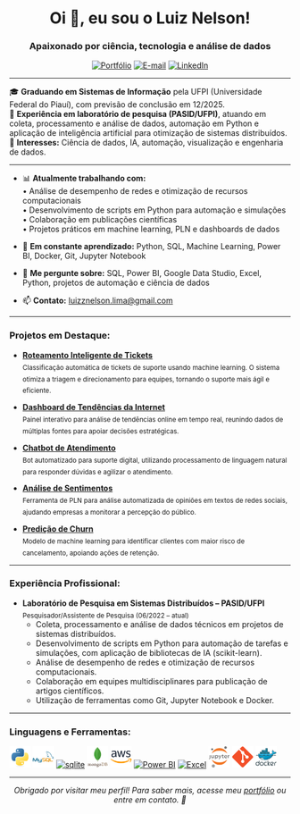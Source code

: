 <h1 align="center">Oi 👋, eu sou o Luiz Nelson!</h1>
<h3 align="center">Apaixonado por ciência, tecnologia e análise de dados</h3>

<p align="center">
  <a href="https://luizznelson.github.io" target="_blank"><img src="https://img.shields.io/badge/Portf%C3%B3lio-Online-blue?style=flat-square" alt="Portfólio"></a>
  <a href="mailto:luizznelson.lima@gmail.com"><img src="https://img.shields.io/badge/E--mail-luizznelson.lima@gmail.com-red?style=flat-square" alt="E-mail"></a>
  <a href="https://linkedin.com/in/luizznelson" target="_blank"><img src="https://img.shields.io/badge/LinkedIn-Luiz%20Nelson-blue?style=flat-square" alt="LinkedIn"></a>
</p>

---

🎓 **Graduando em Sistemas de Informação** pela UFPI (Universidade Federal do Piauí), com previsão de conclusão em 12/2025.  
💼 **Experiência em laboratório de pesquisa (PASID/UFPI)**, atuando em coleta, processamento e análise de dados, automação em Python e aplicação de inteligência artificial para otimização de sistemas distribuídos.  
🚀 **Interesses:** Ciência de dados, IA, automação, visualização e engenharia de dados.

---

- 📊 **Atualmente trabalhando com:**  
  • Análise de desempenho de redes e otimização de recursos computacionais  
  • Desenvolvimento de scripts em Python para automação e simulações  
  • Colaboração em publicações científicas  
  • Projetos práticos em machine learning, PLN e dashboards de dados

- 🌱 **Em constante aprendizado:** Python, SQL, Machine Learning, Power BI, Docker, Git, Jupyter Notebook

- 💬 **Me pergunte sobre:** SQL, Power BI, Google Data Studio, Excel, Python, projetos de automação e ciência de dados

- 📫 **Contato:** luizznelson.lima@gmail.com

---

<h3 align="left">Projetos em Destaque:</h3>

- [**Roteamento Inteligente de Tickets**](https://github.com/luizznelson/ticket-routing)  
  <sub>Classificação automática de tickets de suporte usando machine learning. O sistema otimiza a triagem e direcionamento para equipes, tornando o suporte mais ágil e eficiente.</sub>

- [**Dashboard de Tendências da Internet**](https://github.com/luizznelson/dashboard-tendencias-internet)  
  <sub>Painel interativo para análise de tendências online em tempo real, reunindo dados de múltiplas fontes para apoiar decisões estratégicas.</sub>

- [**Chatbot de Atendimento**](https://github.com/luizznelson/chatbot-atendimento)  
  <sub>Bot automatizado para suporte digital, utilizando processamento de linguagem natural para responder dúvidas e agilizar o atendimento.</sub>

- [**Análise de Sentimentos**](https://github.com/luizznelson/sentiment-analysis)  
  <sub>Ferramenta de PLN para análise automatizada de opiniões em textos de redes sociais, ajudando empresas a monitorar a percepção do público.</sub>

- [**Predição de Churn**](https://github.com/luizznelson/churn-prediction)  
  <sub>Modelo de machine learning para identificar clientes com maior risco de cancelamento, apoiando ações de retenção.</sub>

---

<h3 align="left">Experiência Profissional:</h3>

- **Laboratório de Pesquisa em Sistemas Distribuídos – PASID/UFPI**  
  <sub>Pesquisador/Assistente de Pesquisa (06/2022 – atual)</sub>  
  <ul>
    <li>Coleta, processamento e análise de dados técnicos em projetos de sistemas distribuídos.</li>
    <li>Desenvolvimento de scripts em Python para automação de tarefas e simulações, com aplicação de bibliotecas de IA (scikit-learn).</li>
    <li>Análise de desempenho de redes e otimização de recursos computacionais.</li>
    <li>Colaboração em equipes multidisciplinares para publicação de artigos científicos.</li>
    <li>Utilização de ferramentas como Git, Jupyter Notebook e Docker.</li>
  </ul>

---

<h3 align="left">Linguagens e Ferramentas:</h3>
<p align="left">
  <a href="https://www.python.org" target="_blank"><img src="https://raw.githubusercontent.com/devicons/devicon/master/icons/python/python-original.svg" alt="python" width="38" height="38"/></a>
  <a href="https://www.mysql.com/" target="_blank"><img src="https://raw.githubusercontent.com/devicons/devicon/master/icons/mysql/mysql-original-wordmark.svg" alt="mysql" width="38" height="38"/></a>
  <a href="https://www.sqlite.org/" target="_blank"><img src="https://www.vectorlogo.zone/logos/sqlite/sqlite-icon.svg" alt="sqlite" width="38" height="38"/></a>
  <a href="https://www.mongodb.com/" target="_blank"><img src="https://raw.githubusercontent.com/devicons/devicon/master/icons/mongodb/mongodb-original-wordmark.svg" alt="mongodb" width="38" height="38"/></a>
  <a href="https://aws.amazon.com" target="_blank"><img src="https://raw.githubusercontent.com/devicons/devicon/master/icons/amazonwebservices/amazonwebservices-original-wordmark.svg" alt="aws" width="38" height="38"/></a>
  <a href="https://powerbi.microsoft.com/" target="_blank"><img src="https://cdn.jsdelivr.net/gh/devicons/devicon/icons/powerbi/powerbi-original.svg" alt="Power BI" width="38" height="38"/></a>
  <a href="https://www.microsoft.com/pt-br/microsoft-365/excel" target="_blank"><img src="https://cdn.jsdelivr.net/gh/devicons/devicon/icons/excel/excel-original.svg" alt="Excel" width="38" height="38"/></a>
  <a href="https://jupyter.org/" target="_blank"><img src="https://raw.githubusercontent.com/devicons/devicon/master/icons/jupyter/jupyter-original-wordmark.svg" alt="jupyter" width="38" height="38"/></a>
  <a href="https://git-scm.com/" target="_blank"><img src="https://raw.githubusercontent.com/devicons/devicon/master/icons/git/git-original.svg" alt="git" width="38" height="38"/></a>
  <a href="https://www.docker.com/" target="_blank"><img src="https://raw.githubusercontent.com/devicons/devicon/master/icons/docker/docker-original-wordmark.svg" alt="docker" width="38" height="38"/></a>
</p>

---

<p align="center">
  <i>Obrigado por visitar meu perfil! Para saber mais, acesse meu <a href="https://luizznelson.github.io" target="_blank">portfólio</a> ou entre em contato. 🚀</i>
</p>
